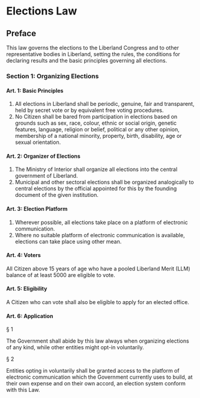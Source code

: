 # Elections Law

## Preface
This law governs the elections to the Liberland Congress and to other representative bodies in Liberland, setting the rules, the conditions for declaring results and the basic principles governing all elections.

### Section 1: Organizing Elections

#### Art. 1: Basic Principles
1. All elections in Liberland shall be periodic, genuine, fair and transparent, held by secret vote or by equivalent free voting procedures. 
2. No Citizen shall be bared from participation in elections based on grounds such as sex, race, colour, ethnic or social origin, genetic features, language, religion or belief, political or any other opinion, membership of a national minority, property, birth, disability, age or sexual orientation.

#### Art. 2: Organizer of Elections
1) The Ministry of Interior shall organize all elections into the central government of Liberland. 
2) Municipal and other sectoral elections shall be organized analogically to central elections by the official appointed for this by the founding document of the given institution.

#### Art. 3: Election Platform
1) Wherever possible, all elections take place on a platform of electronic communication. 
2) Where no suitable platform of electronic communication is available, elections can take place using other mean.

#### Art. 4: Voters
All Citizen above 15 years of age who have a pooled Liberland Merit (LLM) balance of at least 5000 are eligible to vote.

#### Art. 5: Eligibility
A Citizen who can vote shall also be eligible to apply for an elected office.

#### Art. 6: Application

§ 1

The Government shall abide by this law always when organizing elections of any kind, while other entities might opt-in voluntarily. 

§ 2

Entities opting in voluntarily shall be granted access to the platform of electronic communication which the Government currently uses to build, at their own expense and on their own accord, an election system conform with this Law.
